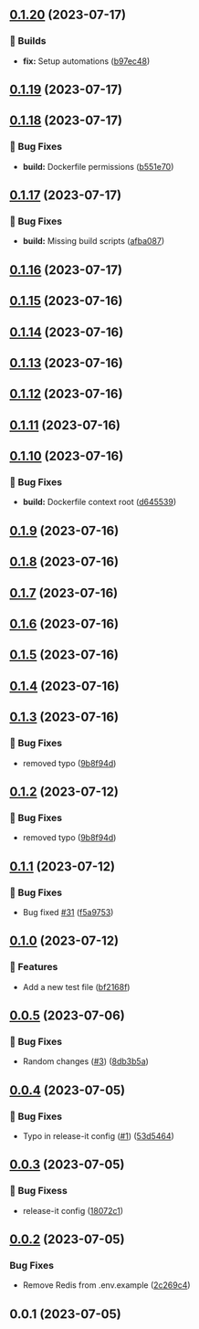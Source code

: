 

## [0.1.20](https://github.com/ChrisToxz/cd/compare/0.1.19...0.1.20) (2023-07-17)


### 💚 Builds

* **fix:** Setup automations ([b97ec48](https://github.com/ChrisToxz/cd/commit/b97ec4821ec7f5035aece2fb6be7d59418037566))

## [0.1.19](https://github.com/ChrisToxz/cd/compare/0.1.18...0.1.19) (2023-07-17)

## [0.1.18](https://github.com/ChrisToxz/cd/compare/0.1.17...0.1.18) (2023-07-17)


### 🐛 Bug Fixes

* **build:** Dockerfile permissions ([b551e70](https://github.com/ChrisToxz/cd/commit/b551e70448e29b4d88bbd9a2bd648ae912833c6a))

## [0.1.17](https://github.com/ChrisToxz/cd/compare/0.1.16...0.1.17) (2023-07-17)


### 🐛 Bug Fixes

* **build:** Missing build scripts ([afba087](https://github.com/ChrisToxz/cd/commit/afba087a9c42af6bd762345071b43d56b7fc64e0))

## [0.1.16](https://github.com/ChrisToxz/cd/compare/0.1.15...0.1.16) (2023-07-17)

## [0.1.15](https://github.com/ChrisToxz/cd/compare/0.1.14...0.1.15) (2023-07-16)

## [0.1.14](https://github.com/ChrisToxz/cd/compare/0.1.13...0.1.14) (2023-07-16)

## [0.1.13](https://github.com/ChrisToxz/cd/compare/0.1.12...0.1.13) (2023-07-16)

## [0.1.12](https://github.com/ChrisToxz/cd/compare/0.1.11...0.1.12) (2023-07-16)

## [0.1.11](https://github.com/ChrisToxz/cd/compare/0.1.10...0.1.11) (2023-07-16)

## [0.1.10](https://github.com/ChrisToxz/cd/compare/0.1.9...0.1.10) (2023-07-16)


### 🐛 Bug Fixes

* **build:** Dockerfile context root ([d645539](https://github.com/ChrisToxz/cd/commit/d645539a3117aca357852096b203ad920a90f713))

## [0.1.9](https://github.com/ChrisToxz/cd/compare/0.1.8...0.1.9) (2023-07-16)

## [0.1.8](https://github.com/ChrisToxz/cd/compare/0.1.7...0.1.8) (2023-07-16)

## [0.1.7](https://github.com/ChrisToxz/cd/compare/0.1.6...0.1.7) (2023-07-16)

## [0.1.6](https://github.com/ChrisToxz/cd/compare/0.1.5...0.1.6) (2023-07-16)

## [0.1.5](https://github.com/ChrisToxz/cd/compare/0.1.4...0.1.5) (2023-07-16)

## [0.1.4](https://github.com/ChrisToxz/cd/compare/0.1.3...0.1.4) (2023-07-16)

## [0.1.3](https://github.com/ChrisToxz/cd/compare/0.1.1...0.1.3) (2023-07-16)


### 🐛 Bug Fixes

* removed typo ([9b8f94d](https://github.com/ChrisToxz/cd/commit/9b8f94d48a10f146d27996c042bface55e377a20))

## [0.1.2](https://github.com/ChrisToxz/cd/compare/0.1.1...0.1.2) (2023-07-12)


### 🐛 Bug Fixes

* removed typo ([9b8f94d](https://github.com/ChrisToxz/cd/commit/9b8f94d48a10f146d27996c042bface55e377a20))

## [0.1.1](https://github.com/ChrisToxz/cd/compare/0.1.0...0.1.1) (2023-07-12)


### 🐛 Bug Fixes

* Bug fixed [#31](https://github.com/ChrisToxz/cd/issues/31) ([f5a9753](https://github.com/ChrisToxz/cd/commit/f5a975342f9889c9c4207001fec4c5f6a8679790))

## [0.1.0](https://github.com/ChrisToxz/cd/compare/0.0.5...0.1.0) (2023-07-12)


### 🚀 Features

* Add a new test file ([bf2168f](https://github.com/ChrisToxz/cd/commit/bf2168f783ae2ddbe80dfd0a76d6b69c3139908a))

## [0.0.5](https://github.com/ChrisToxz/cd/compare/0.0.4...0.0.5) (2023-07-06)


### 🐛 Bug Fixes

* Random changes ([#3](https://github.com/ChrisToxz/cd/issues/3)) ([8db3b5a](https://github.com/ChrisToxz/cd/commit/8db3b5aceb69fd42c1e698d23b49f3b31e11b46d))

## [0.0.4](https://github.com/ChrisToxz/cd/compare/0.0.3...0.0.4) (2023-07-05)


### 🐛 Bug Fixes

* Typo in release-it config ([#1](https://github.com/ChrisToxz/cd/issues/1)) ([53d5464](https://github.com/ChrisToxz/cd/commit/53d546464d02753c6095284d9feefea04fc3be5c))

## [0.0.3](https://github.com/ChrisToxz/cd/compare/0.0.2...0.0.3) (2023-07-05)


### 🐛 Bug Fixess

* release-it config ([18072c1](https://github.com/ChrisToxz/cd/commit/18072c17a2418371425a267ecb5af1ddeb839597))

## [0.0.2](https://github.com/ChrisToxz/cd/compare/0.0.1...0.0.2) (2023-07-05)


### Bug Fixes

* Remove Redis from .env.example ([2c269c4](https://github.com/ChrisToxz/cd/commit/2c269c46da2701d2d6674752f0afcbf87c979004))

## 0.0.1 (2023-07-05)